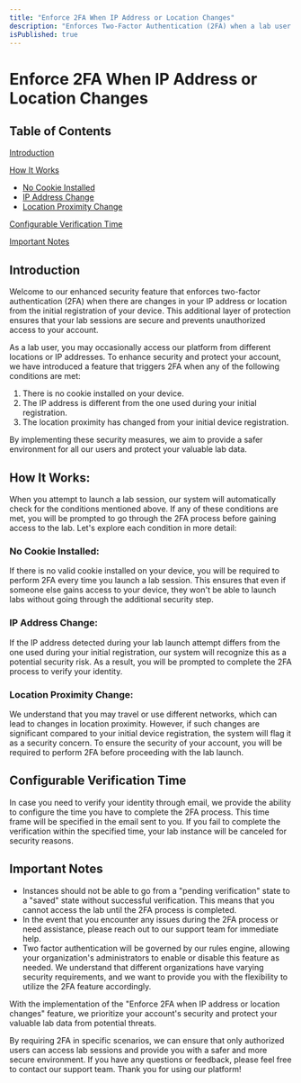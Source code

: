 ```yaml
---
title: "Enforce 2FA When IP Address or Location Changes"
description: "Enforces Two-Factor Authentication (2FA) when a lab user's IP address or location changes from their initial device registration."
isPublished: true
---
```


# Enforce 2FA When IP Address or Location Changes

## Table of Contents

[Introduction](#introduction)

[How It Works](#how-it-works)
*   [No Cookie Installed](#no-cookie-installed)
*   [IP Address Change](#ip-address-change)
*   [Location Proximity Change](#location-proximity-change)

[Configurable Verification Time](#configurable-verification-time)

[Important Notes](#important-notes)

## Introduction

Welcome to our enhanced security feature that enforces two-factor authentication (2FA) when there are changes in your IP address or location from the initial registration of your device. This additional layer of protection ensures that your lab sessions are secure and prevents unauthorized access to your account.


As a lab user, you may occasionally access our platform from different locations or IP addresses. To enhance security and protect your account, we have introduced a feature that triggers 2FA when any of the following conditions are met:

1.  There is no cookie installed on your device.
1.  The IP address is different from the one used during your initial registration.
1.  The location proximity has changed from your initial device registration.

By implementing these security measures, we aim to provide a safer environment for all our users and protect your valuable lab data.

## How It Works:

When you attempt to launch a lab session, our system will automatically check for the conditions mentioned above. If any of these conditions are met, you will be prompted to go through the 2FA process before gaining access to the lab. Let's explore each condition in more detail:

### No Cookie Installed:

If there is no valid cookie installed on your device, you will be required to perform 2FA every time you launch a lab session. This ensures that even if someone else gains access to your device, they won't be able to launch labs without going through the additional security step.

### IP Address Change:

If the IP address detected during your lab launch attempt differs from the one used during your initial registration, our system will recognize this as a potential security risk. As a result, you will be prompted to complete the 2FA process to verify your identity.

### Location Proximity Change:

We understand that you may travel or use different networks, which can lead to changes in location proximity. However, if such changes are significant compared to your initial device registration, the system will flag it as a security concern. To ensure the security of your account, you will be required to perform 2FA before proceeding with the lab launch.

## Configurable Verification Time

In case you need to verify your identity through email, we provide the ability to configure the time you have to complete the 2FA process. This time frame will be specified in the email sent to you. If you fail to complete the verification within the specified time, your lab instance will be canceled for security reasons.

## Important Notes

* Instances should not be able to go from a "pending verification" state to a "saved" state without successful verification. This means that you cannot access the lab until the 2FA process is completed.
* In the event that you encounter any issues during the 2FA process or need assistance, please reach out to our support team for immediate help.
* Two factor authentication will be governed by our rules engine, allowing your organization's administrators to enable or disable this feature as needed.
We understand that different organizations have varying security requirements, and we want to provide you with the flexibility to utilize the 2FA feature accordingly.



With the implementation of the "Enforce 2FA when IP address or location changes" feature, we prioritize your account's security and protect your valuable lab data from potential threats. 

By requiring 2FA in specific scenarios, we can ensure that only authorized users can access lab sessions and provide you with a safer and more secure environment. If you have any questions or feedback, please feel free to contact our support team. Thank you for using our platform!